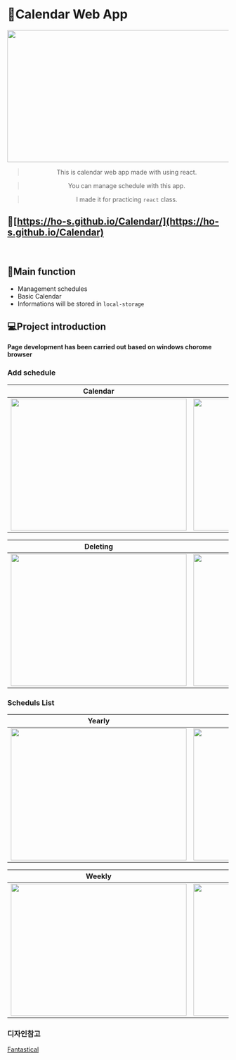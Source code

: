 # :calendar:Calendar Web App

<img src='https://user-images.githubusercontent.com/71132893/103134398-5495cc80-46f4-11eb-8c66-2c78dd4c517d.png' width='800px' height='300px'>
<div align="center">

> This is calendar web app made with using react.

> You can manage schedule with this app.

> I made it for practicing `react` class.

</div>

## 🔗[https://ho-s.github.io/Calendar/](https://ho-s.github.io/Calendar)

<br>

## :checkered_flag:Main function

-   Management schedules
-   Basic Calendar
-   Informations will be stored in `local-storage`

## 💻Project introduction

**Page development has been carried out based on windows chorome browser**

### Add schedule

|                                                                    Calendar                                                                    |                                                                     Adding                                                                      |
| :--------------------------------------------------------------------------------------------------------------------------------------------: | :---------------------------------------------------------------------------------------------------------------------------------------------: |
| <img src='https://user-images.githubusercontent.com/71132893/103136895-aeec5880-4707-11eb-9299-70b12ff0eeea.gif' width='400px' height='300px'> | <img src='https://user-images.githubusercontent.com/71132893/103136889-a09e3c80-4707-11eb-9dae-29d091f87488.gif' width='400px'  height='300px'> |

|                                                                    Deleting                                                                    |                                                                    Summary                                                                     |
| :--------------------------------------------------------------------------------------------------------------------------------------------: | :--------------------------------------------------------------------------------------------------------------------------------------------: |
| <img src='https://user-images.githubusercontent.com/71132893/103136899-b3187600-4707-11eb-80bf-ccf5e0d9632c.gif' width='400px' height='300px'> | <img src='https://user-images.githubusercontent.com/71132893/103136902-b4e23980-4707-11eb-858b-06c1218d5298.gif' width='400px' height='300px'> |

### Scheduls List

|                                                                     Yearly                                                                     |                                                                    Monthly                                                                     |
| :--------------------------------------------------------------------------------------------------------------------------------------------: | :--------------------------------------------------------------------------------------------------------------------------------------------: |
| <img src='https://user-images.githubusercontent.com/71132893/103136905-b7449380-4707-11eb-98af-42f0b24938d9.gif' width='400px' height='300px'> | <img src='https://user-images.githubusercontent.com/71132893/103136901-b3b10c80-4707-11eb-9f65-4ed5cc234b0b.gif' width='400px' height='300px'> |

|                                                                     Weekly                                                                     |                                                                     Daily                                                                      |
| :--------------------------------------------------------------------------------------------------------------------------------------------: | :--------------------------------------------------------------------------------------------------------------------------------------------: |
| <img src='https://user-images.githubusercontent.com/71132893/103136903-b6136680-4707-11eb-9253-3e4d6aeeed8c.gif' width='400px' height='300px'> | <img src='https://user-images.githubusercontent.com/71132893/103136898-b1e74900-4707-11eb-8853-023687c44d5c.gif' width='400px' height='300px'> |

### 디자인참고

[Fantastical](https://flexibits.com/fantastical)
